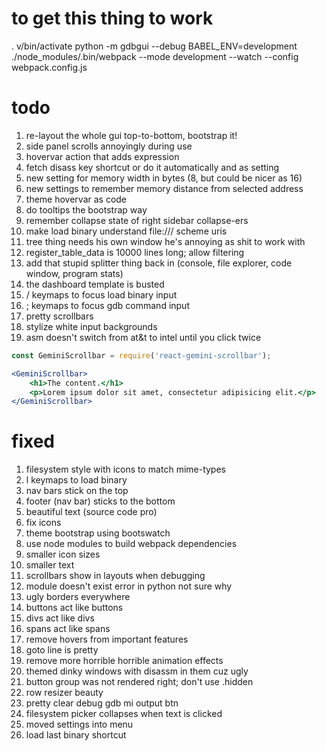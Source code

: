 # to get this thing to work
. v/bin/activate
python -m gdbgui --debug
BABEL_ENV=development ./node_modules/.bin/webpack --mode development --watch --config webpack.config.js

# todo
1. re-layout the whole gui top-to-bottom, bootstrap it!
1. side panel scrolls annoyingly during use
1. hovervar action that adds expression
1. fetch disass key shortcut or do it automatically and as setting
1. new setting for memory width in bytes (8, but could be nicer as 16)
1. new settings to remember memory distance from selected address
1. theme hovervar as code
1. do tooltips the bootstrap way
1. remember collapse state of right sidebar collapse-ers
1. make load binary understand file:/// scheme uris
1. tree thing needs his own window he's annoying as shit to work with
1. register_table_data is 10000 lines long; allow filtering
1. add that stupid splitter thing back in (console, file explorer, code window, program stats)
1. the dashboard template is busted
1. / keymaps to focus load binary input
1. ; keymaps to focus gdb command input 
1. pretty scrollbars
1. stylize white input backgrounds 
1. asm doesn't switch from at&t to intel until you click twice
```jsx harmony
const GeminiScrollbar = require('react-gemini-scrollbar');

<GeminiScrollbar>
    <h1>The content.</h1>
    <p>Lorem ipsum dolor sit amet, consectetur adipisicing elit.</p>
</GeminiScrollbar>
```

# fixed
1. filesystem style with icons to match mime-types
1. l keymaps to load binary
1. nav bars stick on the top
1. footer (nav bar) sticks to the bottom
1. beautiful text (source code pro)
1. fix icons
1. theme bootstrap using bootswatch
1. use node modules to build webpack dependencies
1. smaller icon sizes
1. smaller text
1. scrollbars show in layouts when debugging
1. module doesn't exist error in python not sure why
1. ugly borders everywhere
1. buttons act like buttons
1. divs act like divs
1. spans act like spans
1. remove hovers from important features
1. goto line is pretty
1. remove more horrible horrible animation effects
1. themed dinky windows with disassm in them cuz ugly
1. button group was not rendered right; don't use .hidden
1. row resizer beauty
1. pretty clear debug gdb mi output btn
1. filesystem picker collapses when text is clicked
1. moved settings into menu
1. load last binary shortcut
